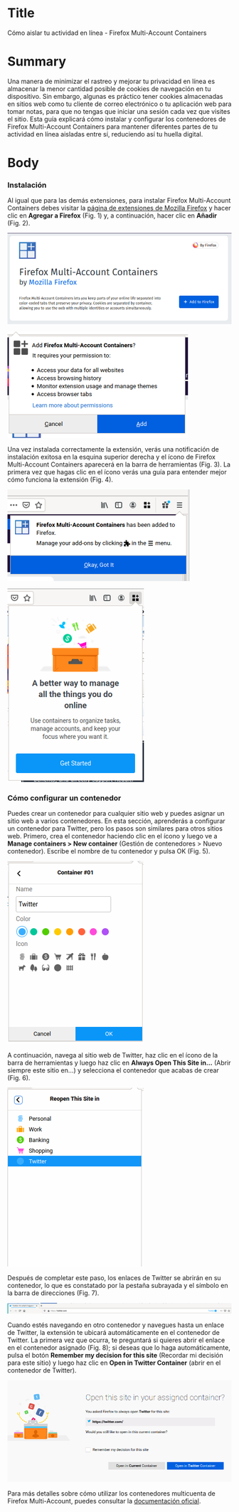 # Title #
Cómo aislar tu actividad en línea - Firefox Multi-Account Containers

# Summary #
Una manera de minimizar el rastreo y mejorar tu privacidad en línea es almacenar la menor cantidad posible de cookies de navegación en tu dispositivo. Sin embargo, algunas es práctico tener cookies almacenadas en sitios web como tu cliente de correo electrónico o tu aplicación web para tomar notas, para que no tengas que iniciar una sesión cada vez que visites el sitio. Esta guía explicará cómo instalar y configurar los contenedores de Firefox Multi-Account Containers para mantener diferentes partes de tu actividad en línea aisladas entre sí, reduciendo así tu huella digital.

# Body #

### Instalación ###

Al igual que para las demás extensiones, para instalar Firefox Multi-Account Containers debes visitar la [página de extensiones de Mozilla Firefox][1] y hacer clic en **Agregar a Firefox** (Fig. 1) y, a continuación, hacer clic en **Añadir** (Fig. 2).

![Fig. 1: Descargar Firefox Multi-Account Containers: Agregar a Firefox (*Add to Firefox*)](../../images/Firefox/containers-add.png?raw=true)

![Fig. 2: Añadir Firefox Multi-Account Containers a Firefox: Añadir (*Add*)](../../images/Firefox/containers-prompt.png?raw=true)

Una vez instalada correctamente la extensión, verás una notificación de instalación exitosa en la esquina superior derecha y el ícono de Firefox Multi-Account Containers aparecerá en la barra de herramientas (Fig. 3). La primera vez que hagas clic en el ícono verás una guía para entender mejor cómo funciona la extensión (Fig. 4).

![Fig. 3: Notificación de instalación exitosa](../../images/Firefox/containers-notify.png?raw=true)

![Fig. 4: Guía de inicio de Firefox Multi-Account Containers](../../images/Firefox/containers-test.png?raw=true)

### Cómo configurar un contenedor ###

Puedes crear un contenedor para cualquier sitio web y puedes asignar un sitio web a varios contenedores. En esta sección, aprenderás a configurar un contenedor para Twitter, pero los pasos son similares para otros sitios web. Primero, crea el contenedor haciendo clic en el ícono y luego ve a **Manage containers > New container** (Gestión de contenedores > Nuevo contenedor). Escribe el nombre de tu contenedor y pulsa OK (Fig. 5).

![Fig. 5: Creación de un contenedor para Twitter: Escribe el nombre del contenedor y haz clic en "OK"](../../images/Firefox/containers-twitter-create.png?raw=true)

A continuación, navega al sitio web de Twitter, haz clic en el ícono de la barra de herramientas y luego haz clic en **Always Open This Site in...** (Abrir siempre este sitio en...) y selecciona el contenedor que acabas de crear (Fig. 6).

![Fig. 6: Abrir siempre los enlaces de Twitter en su contenedor](../../images/Firefox/containers-twitter-open.png?raw=true)

Después de completar este paso, los enlaces de Twitter se abrirán en su contenedor, lo que es constatado por la pestaña subrayada y el símbolo en la barra de direcciones (Fig. 7).

![Fig. 7: Notificación de contenedor](../../images/Firefox/containers-twitter-notification.png?raw=true)

Cuando estés navegando en otro contenedor y navegues hasta un enlace de Twitter, la extensión te ubicará automáticamente en el contenedor de Twitter. La primera vez que ocurra, te preguntará si quieres abrir el enlace en el contenedor asignado (Fig. 8); si deseas que lo haga automáticamente, pulsa el botón **Remember my decision for this site** (Recordar mi decisión para este sitio) y luego haz clic en **Open in Twitter Container** (abrir en el contenedor de Twitter).

![Fig. 8: Redireccionar siempre los enlaces al contenedor ](../../images/Firefox/containers-twitter-prompt.png?raw=true)

Para más detalles sobre cómo utilizar los contenedores multicuenta de Firefox Multi-Account, puedes consultar la [documentación oficial][2].

[1]: https://addons.mozilla.org/en-US/firefox/addon/multi-account-containers/

[2]: https://blog.mozilla.org/firefox/introducing-firefox-multi-account-containers/
